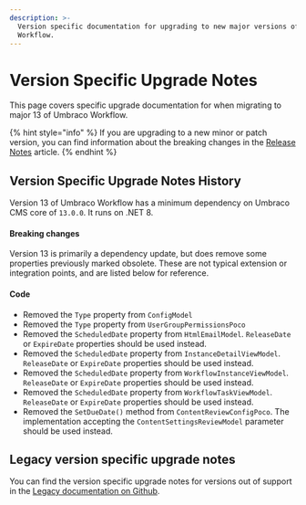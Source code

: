 ```yaml
---
description: >-
  Version specific documentation for upgrading to new major versions of Umbraco
  Workflow.
---
```


# Version Specific Upgrade Notes

This page covers specific upgrade documentation for when migrating to major 13 of Umbraco Workflow.

{% hint style="info" %}
If you are upgrading to a new minor or patch version, you can find information about the breaking changes in the [Release Notes](release-notes.md) article.
{% endhint %}

## Version Specific Upgrade Notes History

Version 13 of Umbraco Workflow has a minimum dependency on Umbraco CMS core of `13.0.0`. It runs on .NET 8.

#### **Breaking changes**

Version 13 is primarily a dependency update, but does remove some properties previously marked obsolete. These are not typical extension or integration points, and are listed below for reference.

#### **Code**

* Removed the `Type` property from `ConfigModel`
* Removed the `Type` property from `UserGroupPermissionsPoco`
* Removed the `ScheduledDate` property from `HtmlEmailModel`. `ReleaseDate` or `ExpireDate` properties should be used instead.
* Removed the `ScheduledDate` property from `InstanceDetailViewModel`. `ReleaseDate` or `ExpireDate` properties should be used instead.
* Removed the `ScheduledDate` property from `WorkflowInstanceViewModel`. `ReleaseDate` or `ExpireDate` properties should be used instead.
* Removed the `ScheduledDate` property from `WorkflowTaskViewModel`. `ReleaseDate` or `ExpireDate` properties should be used instead.
* Removed the `SetDueDate()` method from `ContentReviewConfigPoco`. The implementation accepting the `ContentSettingsReviewModel` parameter should be used instead.

## Legacy version specific upgrade notes

You can find the version specific upgrade notes for versions out of support in the [Legacy documentation on Github](https://github.com/umbraco/UmbracoDocs/tree/umbraco-eol-versions).&#x20;
